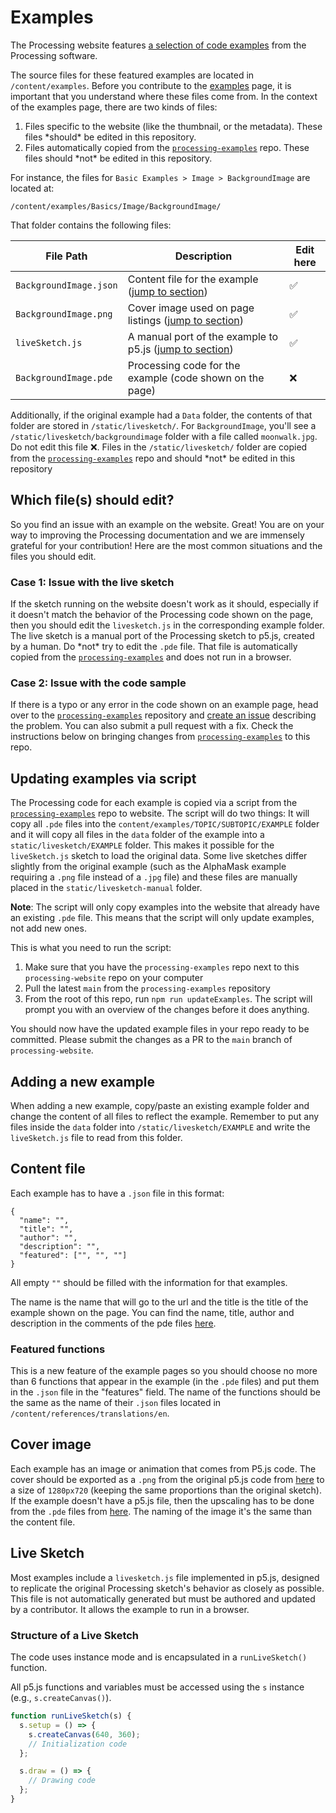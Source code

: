 # Examples

The Processing website features [a selection of code examples](https://processing.org/examples) from the Processing software.

The source files for these featured examples are located in `/content/examples`. Before you contribute to the [examples](https://processing.org/examples) page, it is important that you understand where these files come from. In the context of the examples page, there are two kinds of files:

1. Files specific to the website (like the thumbnail, or the metadata). These files \*should* be edited in this repository.
1. Files automatically copied from the [`processing-examples`](https://github.com/processing/processing-examples) repo. These files should \*not* be edited in this repository. 

For instance, the files for `Basic Examples > Image > BackgroundImage` are located at:

`/content/examples/Basics/Image/BackgroundImage/`

That folder contains the following files:

| File Path                | Description                                                       | Edit here  |
|--------------------------|-------------------------------------------------------------------|------------|
| `BackgroundImage.json`   | Content file for the example ([jump to section](#content-file))                                 | ✅        |
| `BackgroundImage.png`    | Cover image used on page listings ([jump to section](#cover-image))                            | ✅        |
| `liveSketch.js`          | A manual port of the example to p5.js ([jump to section](#live-sketch))  | ✅        |
| `BackgroundImage.pde`    | Processing code for the example (code shown on the page)          | ❌        |

Additionally, if the original example had a `Data` folder, the contents of that folder are stored in `/static/livesketch/`. For `BackgroundImage`, you'll see a `/static/livesketch/backgroundimage` folder with a file called `moonwalk.jpg`. Do not edit this file ❌. Files in the `/static/livesketch/` folder are copied from the [`processing-examples`](https://github.com/processing/processing-examples) repo and should \*not* be edited in this repository

## Which file(s) should edit?

So you find an issue with an example on the website. Great! You are on your way to improving the Processing documentation and we are immensely grateful for your contribution! Here are the most common situations and the files you should edit.

### Case 1: Issue with the live sketch
If the sketch running on the website doesn't work as it should, especially if it doesn't match the behavior of the Processing code shown on the page, then you should edit the `livesketch.js` in the corresponding example folder. The live sketch is a manual port of the Processing sketch to p5.js, created by a human. Do \*not* try to edit the `.pde` file. That file is automatically copied from the [`processing-examples`](https://github.com/processing/processing-examples) and does not run in a browser.

### Case 2: Issue with the code sample
If there is a typo or any error in the code shown on an example page, head over to the [`processing-examples`](https://github.com/processing/processing-examples) repository and [create an issue](https://github.com/processing/processing-examples/issues) describing the problem. You can also submit a pull request with a fix. Check the instructions below on bringing changes from [`processing-examples`](https://github.com/processing/processing-examples) to this repo.

## Updating examples via script

The Processing code for each example is copied via a script from the [`processing-examples`](https://github.com/processing/processing-examples) repo to website. The script will do two things: It will copy all `.pde` files into the `content/examples/TOPIC/SUBTOPIC/EXAMPLE` folder and it will copy all files in the `data` folder of the example into a `static/livesketch/EXAMPLE` folder. This makes it possible for the `liveSketch.js` sketch to load the original data. Some live sketches differ slightly from the original example (such as the AlphaMask example requiring a `.png` file instead of a `.jpg` file) and these files are manually placed in the `static/livesketch-manual` folder.

**Note**: The script will only copy examples into the website that already have an existing `.pde` file. This means that the script will only update examples, not add new ones.

This is what you need to run the script:

1. Make sure that you have the `processing-examples` repo next to this `processing-website` repo on your computer
1. Pull the latest `main` from the `processing-examples` repository
1. From the root of this repo, run `npm run updateExamples`. The script will prompt you with an overview of the changes before it does anything.

You should now have the updated example files in your repo ready to be committed. Please submit the changes as a PR to the `main` branch of `processing-website`.

## Adding a new example

When adding a new example, copy/paste an existing example folder and change the content of all files to reflect the example. Remember to put any files inside the `data` folder into `/static/livesketch/EXAMPLE` and write the `liveSketch.js` file to read from this folder.

## Content file

Each example has to have a `.json` file in this format:

```
{
  "name": "",
  "title": "",
  "author": "",
  "description": "",
  "featured": ["", "", ""]
}
```

All empty `""` should be filled with the information for that examples.

The name is the name that will go to the url and the title is the title of the example shown on the page. You can find the name, title, author and description in the comments of the pde files [here](https://github.com/processing/processing-docs/tree/master/content/examples).

### Featured functions

This is a new feature of the example pages so you should choose no more than 6 functions that appear in the example (in the `.pde` files) and put them in the `.json` file in the "features" field. The name of the functions should be the same as the name of their `.json` files located in `/content/references/translations/en`.

## Cover image

Each example has an image or animation that comes from P5.js code. The cover should be exported as a `.png` from the original p5.js code from [here](https://github.com/processing/processing-docs/tree/master/content/examples_p5) to a size of `1280px720` (keeping the same proportions than the original sketch). If the example doesn't have a p5.js file, then the upscaling has to be done from the `.pde` files from [here](https://github.com/processing/processing-docs/tree/master/content/examples). The naming of the image it's the same than the content file.

## Live Sketch
Most examples include a `livesketch.js` file implemented in p5.js, designed to replicate the original Processing sketch's behavior as closely as possible. This file is not automatically generated but must be authored and updated by a contributor. It allows the example to run in a browser.

### Structure of a Live Sketch

The code uses instance mode and is encapsulated in a `runLiveSketch()` function. 

All p5.js functions and variables must be accessed using the `s` instance (e.g., `s.createCanvas()`).

```javascript
function runLiveSketch(s) {
  s.setup = () => {
    s.createCanvas(640, 360);
    // Initialization code
  };

  s.draw = () => {
    // Drawing code
  };
}
```
